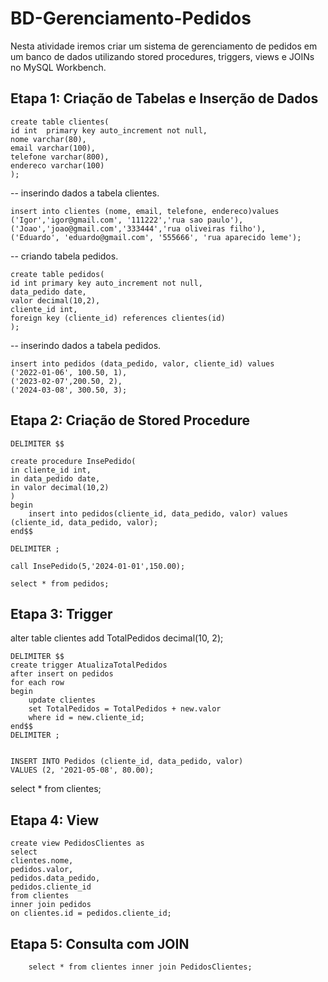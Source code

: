 # BD-Gerenciamento-Pedidos
Nesta atividade iremos criar um sistema de gerenciamento de pedidos em um banco de dados utilizando stored procedures, triggers, views e JOINs no MySQL Workbench.

## Etapa 1: Criação de Tabelas e Inserção de Dados

	create table clientes(
	id int  primary key auto_increment not null,
	nome varchar(80),
	email varchar(100),
	telefone varchar(800),
	endereco varchar(100)
	);

-- inserindo dados a tabela clientes.

	insert into clientes (nome, email, telefone, endereco)values
	('Igor','igor@gmail.com', '111222','rua sao paulo'),
	('Joao','joao@gmail.com','333444','rua oliveiras filho'),
	('Eduardo', 'eduardo@gmail.com', '555666', 'rua aparecido leme');

-- criando tabela pedidos.

	create table pedidos(
	id int primary key auto_increment not null,
	data_pedido date,
	valor decimal(10,2),
	cliente_id int,
	foreign key (cliente_id) references clientes(id)
	);

-- inserindo dados a tabela pedidos.

	insert into pedidos (data_pedido, valor, cliente_id) values
	('2022-01-06', 100.50, 1),
	('2023-02-07',200.50, 2),
	('2024-03-08', 300.50, 3);

## Etapa 2: Criação de Stored Procedure

	DELIMITER $$

	create procedure InsePedido(
	in cliente_id int,
	in data_pedido date,
	in valor decimal(10,2)
	)
	begin
		insert into pedidos(cliente_id, data_pedido, valor) values (cliente_id, data_pedido, valor);
	end$$

	DELIMITER ;

	call InsePedido(5,'2024-01-01',150.00);

	select * from pedidos;

## Etapa 3: Trigger

alter table clientes add TotalPedidos decimal(10, 2);

	DELIMITER $$
	create trigger AtualizaTotalPedidos 
	after insert on pedidos
	for each row
	begin
		update clientes
		set TotalPedidos = TotalPedidos + new.valor
		where id = new.cliente_id;
	end$$
	DELIMITER ;


	INSERT INTO Pedidos (cliente_id, data_pedido, valor)
	VALUES (2, '2021-05-08', 80.00);

select * from clientes;


## Etapa 4: View
 
    create view PedidosClientes as
    select 
    clientes.nome, 
    pedidos.valor, 
    pedidos.data_pedido, 
    pedidos.cliente_id
    from clientes
    inner join pedidos
    on clientes.id = pedidos.cliente_id;


## Etapa 5: Consulta com JOIN

		select * from clientes inner join PedidosClientes;
  
